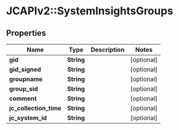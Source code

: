 # JCAPIv2::SystemInsightsGroups

## Properties
Name | Type | Description | Notes
------------ | ------------- | ------------- | -------------
**gid** | **String** |  | [optional] 
**gid_signed** | **String** |  | [optional] 
**groupname** | **String** |  | [optional] 
**group_sid** | **String** |  | [optional] 
**comment** | **String** |  | [optional] 
**jc_collection_time** | **String** |  | [optional] 
**jc_system_id** | **String** |  | [optional] 


